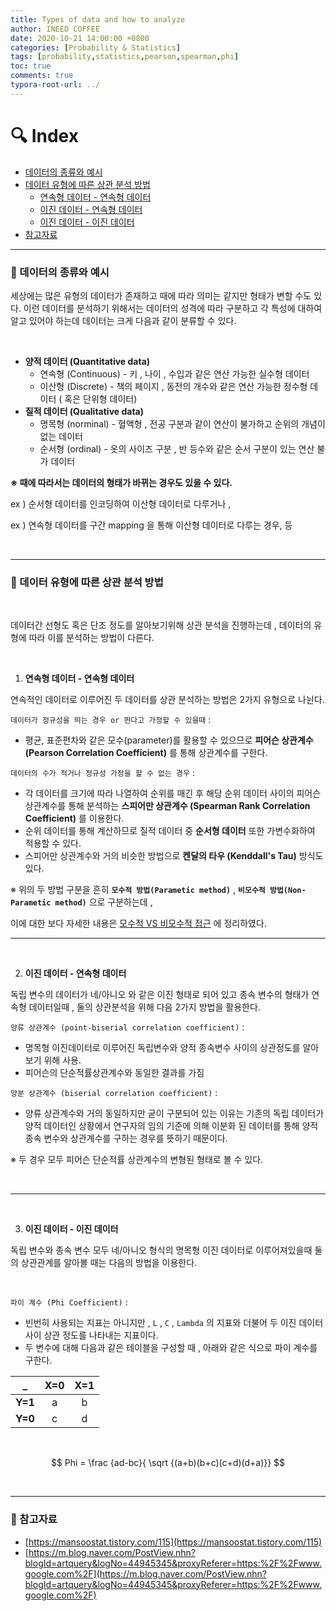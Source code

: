 ```yaml
---
title: Types of data and how to analyze
author: INEED COFFEE
date: 2020-10-21 14:00:00 +0800
categories: [Probability & Statistics]
tags: [probability,statistics,pearson,spearman,phi]
toc: true
comments: true
typora-root-url: ../
---
```

# :mag: Index

- [데이터의 종류와 예시](#idx1) 
- [데이터 유형에 따른 상관 분석 방법](#idx2) 
  - [연속형 데이터 - 연속형 데이터](#idx2_1)
  - [이진 데이터 - 연속형 데이터](#idx2_2)
  - [이진 데이터 - 이진 데이터](#idx2_3)
- [참고자료](#idx3)



---



### :radio_button: 데이터의 종류와 예시 <a id="idx1"></a>

세상에는 많은 유형의 데이터가 존재하고 때에 따라 의미는 같지만 형태가 변할 수도 있다. 이런 데이터를 분석하기 위해서는 데이터의 성격에 따라 구분하고 각 특성에 대하여 알고 있어야 하는데 데이터는 크게 다음과 같이 분류할 수 있다.

​	

- __양적 데이터 (Quantitative data)__ 
  - 연속형 (Continuous) - 키 , 나이 , 수입과 같은 연산 가능한 실수형 데이터
  - 이산형 (Discrete) - 책의 페이지 , 동전의 개수와 같은 연산 가능한 정수형 데이터 ( 혹은 단위형 데이터)
- __질적 데이터 (Qualitative data)__ 
  - 명목형 (norminal) - 혈액형 , 전공 구분과 같이 연산이 불가하고 순위의 개념이 없는 데이터
  - 순서형 (ordinal) - 옷의 사이즈 구분 , 반 등수와 같은 순서 구분이 있는 연산 불가 데이터
  
  

__※ 때에 따라서는 데이터의 형태가 바뀌는 경우도 있을 수 있다.__ 

ex ) 순서형 데이터를 인코딩하여 이산형 데이터로 다루거나 ,

ex ) 연속형 데이터를 구간 mapping 을 통해 이산형 데이터로 다루는 경우, 등

​	

---


### :radio_button: 데이터 유형에 따른 상관 분석 방법 <a id="idx2"></a>

​	

데이터간 선형도 혹은 단조 정도를 알아보기위해 상관 분석을 진행하는데 , 데이터의 유형에 따라 이를 분석하는 방법이 다른다.

​	

1. __연속형 데이터 - 연속형 데이터__ <a id="idx2_1"></a>

연속적인 데이터로 이루어진 두 데이터를 상관 분석하는 방법은 2가지 유형으로 나뉜다.

  	

`데이터가 정규성을 띄는 경우 or 띈다고 가정할 수 있을때`  : 

- 평균, 표준편차와 같은 모수(parameter)를 활용할 수 있으므로 __피어슨 상관계수 (Pearson Correlation Coefficient)__ 를 통해 상관계수를 구한다.

  

`데이터의 수가 적거나 정규성 가정을 할 수 없는 경우` : 

- 각 데이터를 크기에 따라 나열하여 순위를 매긴 후 해당 순위 데이터 사이의 피어슨 상관계수를 통해 분석하는 __스피어만 상관계수 (Spearman Rank Correlation Coefficient)__ 를 이용한다.
- 순위 데이터를 통해 계산하므로 질적 데이터 중 __순서형 데이터__ 또한 가변수화하여 적용할 수 있다.
- 스피어만 상관계수와 거의 비슷한 방법으로 __켄달의 타우 (Kenddall's Tau)__ 방식도 있다.

  

※ 위의 두 방법 구분을 흔히  __`모수적 방법(Parametic method)`__ , __`비모수적 방법(Non-Parametic method)`__  으로 구분하는데 , 

이에 대한 보다 자세한 내용은 [모수적 VS 비모수적 접근](https://github.com/ineed-coffee/TIL/blob/master/statistics/Parametric%20VS.%20Non-Parametric%20method.md) 에 정리하였다.

 	

---

​	

2. __이진 데이터 - 연속형 데이터__ <a id="idx2_2"></a>

독립 변수의 데이터가 네/아니오 와 같은 이진 형태로 되어 있고 종속 변수의 형태가 연속형 데이터일때 , 둘의 상관분석을 위해 다음 2가지 방법을 활용한다.

`양류 상관계수 (point-biserial correlation coefficient)` :

- 명목형 이진데이터로 이루어진 독립변수와 양적 종속변수 사이의 상관정도를 알아보기 위해 사용.
- 피어슨의 단순적률상관계수와 동일한 결과를 가짐

  

`양분 상관계수 (biserial correlation coefficient)` :

- 양류  상관계수와 거의 동일하지만 굳이 구분되어 있는 이유는 기존의 독립 데이터가 양적 데이터인 상황에서 연구자의 임의 기준에 의해 이분화 된 데이터를 통해 양적 종속 변수와 상관계수를 구하는 경우를 뜻하기 때문이다.

  

※ 두 경우 모두 피어슨 단순적률 상관계수의 변형된 형태로 볼 수 있다.

​	

---

​	

3. __이진 데이터 - 이진 데이터__ <a id='idx2_3'></a>

독립 변수와 종속 변수 모두 네/아니오 형식의 명목형 이진 데이터로 이루어져있을때 둘의 상관관계를 알아볼 때는 다음의 방법을 이용한다.

​	

`파이 계수 (Phi Coefficient)` :

- 빈번히 사용되는 지표는 아니지만 , `L` , `C` , `Lambda` 의 지표와 더불어 두 이진 데이터 사이 상관 정도를 나타내는 지표이다.
- 두 변수에 대해 다음과 같은 테이블을 구성할 때 , 아래와 같은 식으로 파이 계수를 구한다.

|    _    | X=0  | X=1  |
| :-----: | :--: | :--: |
| __Y=1__ |  a   |  b   |
| __Y=0__ |  c   |  d   |

​	

$$ Phi = \frac {ad-bc}{ \sqrt {(a+b)(b+c)(c+d)(d+a)}} $$

​	

---

### :radio_button: 참고자료 <a id="idx3"></a>

- [https://mansoostat.tistory.com/115](https://mansoostat.tistory.com/115) 
- [https://m.blog.naver.com/PostView.nhn?blogId=artquery&logNo=44945345&proxyReferer=https:%2F%2Fwww.google.com%2F](https://m.blog.naver.com/PostView.nhn?blogId=artquery&logNo=44945345&proxyReferer=https:%2F%2Fwww.google.com%2F)  







